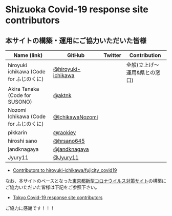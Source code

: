 Shizuoka Covid-19 response site contributors
============================================

## 本サイトの構築・運用にご協力いただいた皆様

| Name (link) | GitHub | Twitter | Contribution |
| --- | --- | --- | --- |
| hiroyuki ichikawa (Code for ふじのくに) | [@hiroyuki-ichikawa](https://github.com/hiroyuki-ichikawa) | | 全般(立上げ～運用&県との窓口) |
| Akira Tanaka (Code for SUSONO) | [@aktnk](https://github.com/aktnk) | | |
| Nozomi Ichikawa (Code for ふじのくに) | [@IchikawaNozomi](https://github.com/IchikawaNozomi) | | |
| pikkarin | [@raokiey](https://github.com/raokiey) | | |
| hiroshi sano | [@hrsano645](https://github.com/hrsano645) | | |
| jandknagaya | [@jandknagaya](https://github.com/jandknagaya) | | |
| Jyury11 | [@Jyury11](https://github.com/Jyury11) | | |

- [Contributors to hiroyuki-ichikawa/fujicity_covid19](https://github.com/hiroyuki-ichikawa/fujicity_covid19/graphs/contributors)

なお、本サイトのベースとなった[東京都新型コロナウイルス対策サイト](https://stopcovid19.metro.tokyo.lg.jp/)の構築にご協力いただいた皆様は下記をご参照下さい。

 - [Tokyo Covid-19 response site contributors](https://github.com/tokyo-metropolitan-gov/covid19/blob/development/CONTRIBUTORS.md)

ご協力に感謝です！！！

